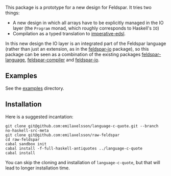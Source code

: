 This package is a prototype for a new design for Feldspar. It tries two things:

  * A new design in which all arrays have to be explicitly managed in the IO layer (the `Program` monad, which roughly corresponds to Haskell's `IO`)
  * Compilation as a typed translation to [imperative-edsl](https://github.com/emilaxelsson/imperative-edsl).

In this new design the IO layer is an integrated part of the Feldspar language (rather than just an extension, as in the [feldspar-io](https://github.com/emilaxelsson/feldspar-io) package), so this package can be seen as a combination of the existing packages [feldspar-language](http://hackage.haskell.org/package/feldspar-language), [feldspar-compiler](http://hackage.haskell.org/package/feldspar-compiler) and [feldspar-io](https://github.com/emilaxelsson/feldspar-io).

## Examples

See the [examples](examples/) directory.

## Installation

Here is a suggested incantation:

    git clone git@github.com:emilaxelsson/language-c-quote.git --branch no-haskell-src-meta
    git clone git@github.com:emilaxelsson/raw-feldspar
    cd raw-feldspar
    cabal sandbox init
    cabal install -f-full-haskell-antiquotes ../language-c-quote
    cabal install

You can skip the cloning and installation of `language-c-quote`, but that will lead to longer installation time.

